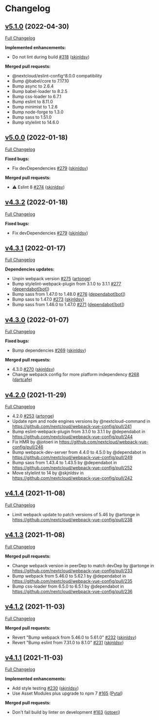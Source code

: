 # Changelog

## [v5.1.0](https://github.com/nextcloud/webpack-vue-config/tree/v5.1.0) (2022-04-30)

[Full Changelog](https://github.com/nextcloud/webpack-vue-config/compare/v5.0.0...v5.1.0)

**Implemented enhancements:**

- Do not lint during build [\#318](https://github.com/nextcloud/webpack-vue-config/pull/318) ([skjnldsv](https://github.com/skjnldsv))

**Merged pull requests:**

- @nextcloud/eslint-config^8.0.0 compatibility
- Bump @babel/core to 7.17.10
- Bump async to 2.6.4
- Bump babel-loader to 8.2.5
- Bump css-loader to 6.7.1
- Bump eslint to 8.11.0
- Bump minimist to 1.2.6
- Bump node-forge to 1.3.0
- Bump sass to 1.51.0
- Bump stylelint to 14.6.0
## [v5.0.0](https://github.com/nextcloud/webpack-vue-config/tree/v5.0.0) (2022-01-18)

[Full Changelog](https://github.com/nextcloud/webpack-vue-config/compare/v4.3.2...v5.0.0)

**Fixed bugs:**

- Fix devDependencies [\#279](https://github.com/nextcloud/webpack-vue-config/pull/279) ([skjnldsv](https://github.com/skjnldsv))

**Merged pull requests:**

- ⚠️ Eslint 8 [\#274](https://github.com/nextcloud/webpack-vue-config/pull/274) ([skjnldsv](https://github.com/skjnldsv))

## [v4.3.2](https://github.com/nextcloud/webpack-vue-config/tree/v4.3.2) (2022-01-18)

[Full Changelog](https://github.com/nextcloud/webpack-vue-config/compare/v4.3.1...v4.3.2)

**Fixed bugs:**

- Fix devDependencies [\#279](https://github.com/nextcloud/webpack-vue-config/pull/279) ([skjnldsv](https://github.com/skjnldsv))

## [v4.3.1](https://github.com/nextcloud/webpack-vue-config/tree/v4.3.1) (2022-01-17)

[Full Changelog](https://github.com/nextcloud/webpack-vue-config/compare/v4.3.0...v4.3.1)

**Dependencies updates:**

- Unpin webpack version [\#275](https://github.com/nextcloud/webpack-vue-config/pull/275) ([artonge](https://github.com/artonge))
- Bump stylelint-webpack-plugin from 3.1.0 to 3.1.1 [\#277](https://github.com/nextcloud/webpack-vue-config/pull/277) ([dependabot[bot]](https://github.com/apps/dependabot))
- Bump sass from 1.47.0 to 1.48.0 [\#276](https://github.com/nextcloud/webpack-vue-config/pull/276) ([dependabot[bot]](https://github.com/apps/dependabot))
- Bump sass to 1.47.0 [\#273](https://github.com/nextcloud/webpack-vue-config/pull/273) ([skjnldsv](https://github.com/skjnldsv))
- Bump sass from 1.46.0 to 1.47.0 [\#271](https://github.com/nextcloud/webpack-vue-config/pull/271) ([dependabot[bot]](https://github.com/apps/dependabot))

## [v4.3.0](https://github.com/nextcloud/webpack-vue-config/tree/v4.3.0) (2022-01-07)

[Full Changelog](https://github.com/nextcloud/webpack-vue-config/compare/v4.2.0...v4.3.0)

**Fixed bugs:**

- Bump dependencies [\#269](https://github.com/nextcloud/webpack-vue-config/pull/269) ([skjnldsv](https://github.com/skjnldsv))

**Merged pull requests:**

- 4.3.0 [\#270](https://github.com/nextcloud/webpack-vue-config/pull/270) ([skjnldsv](https://github.com/skjnldsv))
- Change webpack config for more platform independency [\#268](https://github.com/nextcloud/webpack-vue-config/pull/268) ([dartcafe](https://github.com/dartcafe))
## [v4.2.0](https://github.com/nextcloud/webpack-vue-config/tree/v4.2.0) (2021-11-29)

[Full Changelog](https://github.com/nextcloud/webpack-vue-config/compare/v4.1.2...v4.2.0)

- 4.2.0 [\#253](https://github.com/nextcloud/webpack-vue-config/pull/253) ([artonge](https://github.com/artonge))
- Update npm and node engines versions by @nextcloud-command in <https://github.com/nextcloud/webpack-vue-config/pull/241>
- Bump eslint-webpack-plugin from 3.1.0 to 3.1.1 by @dependabot in <https://github.com/nextcloud/webpack-vue-config/pull/244>
- Fix HMR by @jotoeri in <https://github.com/nextcloud/webpack-vue-config/pull/246>
- Bump webpack-dev-server from 4.4.0 to 4.5.0 by @dependabot in <https://github.com/nextcloud/webpack-vue-config/pull/249>
- Bump sass from 1.43.4 to 1.43.5 by @dependabot in <https://github.com/nextcloud/webpack-vue-config/pull/252>
- Move stylelint to 14 by @skjnldsv in <https://github.com/nextcloud/webpack-vue-config/pull/242>

## [v4.1.4](https://github.com/nextcloud/webpack-vue-config/tree/v4.1.4) (2021-11-08)

[Full Changelog](https://github.com/nextcloud/webpack-vue-config/compare/v4.1.3...v4.1.4)

- Limit webpack update to patch versions of 5.46 by @artonge in <https://github.com/nextcloud/webpack-vue-config/pull/238>

## [v4.1.3](https://github.com/nextcloud/webpack-vue-config/tree/v4.1.3) (2021-11-08)

[Full Changelog](https://github.com/nextcloud/webpack-vue-config/compare/v4.1.2...v4.1.3)

**Merged pull requests:**

- Change webpack version in peerDep to match devDep by @artonge in <https://github.com/nextcloud/webpack-vue-config/pull/233>
- Bump webpack from 5.46.0 to 5.62.1 by @dependabot in <https://github.com/nextcloud/webpack-vue-config/pull/235>
- Bump css-loader from 6.5.0 to 6.5.1 by @dependabot in <https://github.com/nextcloud/webpack-vue-config/pull/236>

## [v4.1.2](https://github.com/nextcloud/webpack-vue-config/tree/v4.1.2) (2021-11-03)

[Full Changelog](https://github.com/nextcloud/webpack-vue-config/compare/v4.1.1...v4.1.2)

**Merged pull requests:**

- Revert "Bump webpack from 5.46.0 to 5.61.0" [\#232](https://github.com/nextcloud/webpack-vue-config/pull/232) ([skjnldsv](https://github.com/skjnldsv))
- Revert "Bump eslint from 7.31.0 to 8.1.0" [\#231](https://github.com/nextcloud/webpack-vue-config/pull/231) ([skjnldsv](https://github.com/skjnldsv))

## [v4.1.1](https://github.com/nextcloud/webpack-vue-config/tree/v4.1.1) (2021-11-03)

[Full Changelog](https://github.com/nextcloud/webpack-vue-config/compare/v4.1.0...v4.1.1)

**Implemented enhancements:**

- Add style testing [\#230](https://github.com/nextcloud/webpack-vue-config/pull/230) ([skjnldsv](https://github.com/skjnldsv))
- Use Asset Modules plus upgrade to npm 7 [\#165](https://github.com/nextcloud/webpack-vue-config/pull/165) ([Pytal](https://github.com/Pytal))

**Merged pull requests:**

- Don't fail build by linter on development [\#163](https://github.com/nextcloud/webpack-vue-config/pull/163) ([jotoeri](https://github.com/jotoeri))
